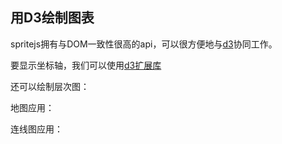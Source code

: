 ## 用D3绘制图表

spritejs拥有与DOM一致性很高的api，可以很方便地与[d3](https://github.com/d3/d3)协同工作。

<div id="d3-linear" class="sprite-container"></div>

要显示坐标轴，我们可以使用[d3扩展库](https://github.com/spritejs/sprite-extend-d3axis)

<!-- demo: d3-linear -->

还可以绘制层次图：

<div id="d3-hierarchy" class="sprite-container"></div>

<!-- demo: d3-hierarchy -->

地图应用：

<div id="d3-map" class="sprite-container"></div>

<!-- demo: d3-map -->

连线图应用：

<div id="d3-link" class="sprite-container"></div>

<!-- demo: d3-link -->

<script src="http://lib.baomitu.com/d3/4.13.0/d3.js"></script>
<script src="https://s0.ssl.qhres.com/!2912464a/sprite-extend-d3axis.js"></script>
<script src="/js/guide/d3.js"></script>
